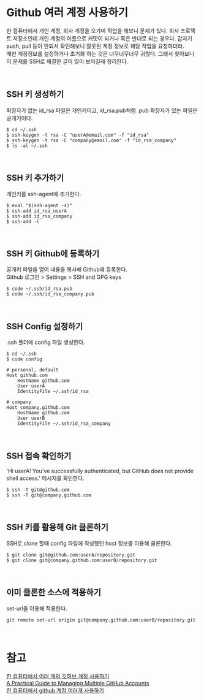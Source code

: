 # Github 여러 계정 사용하기   
한 컴퓨터에서 개인 계정, 회사 계정을 오가며 작업을 해보니 문제가 있다. 회사 프로젝트 저장소인데 개인 계정의 이름으로 커밋이 되거나 혹은 반대로 되는 경우다. 갑자기 push, pull 등이 안되서 확인해보니 잘못된 계정 정보로 해당 작업을 요청하더라.   
매번 계정정보를 설정하거나 초기화 하는 것은 너무너무너무 귀찮다. 그래서 찾아보니 이 문제를 SSH로 해결한 글이 많이 보이길래 정리한다.

<br/>

## SSH 키 생성하기
확장자가 없는 id_rsa 파일은 개인키이고, id_rsa.pub처럼 .pub 확장자가 있는 파일은 공개키이다.
```
$ cd ~/.ssh
$ ssh-keygen -t rsa -C "userA@email.com" -f "id_rsa"
$ ssh-keygen -t rsa -C "company@email.com" -f "id_rsa_company"
$ ls -al ~/.ssh
```

<br/>

## SSH 키 추가하기
개인키를 ssh-agent에 추가한다.
```
$ eval "$(ssh-agent -s)"
$ ssh-add id_rsa_userA
$ ssh-add id_rsa_company
$ ssh-add -l
```

<br/>

## SSH 키 Github에 등록하기
공개키 파일을 열어 내용을 복사해 Github에 등록한다.   
Github 로그인 > Settings > SSH and GPG keys
```
$ code ~/.ssh/id_rsa.pub
$ code ~/.ssh/id_rsa_company.pub
```

<br/>

## SSH Config 설정하기
.ssh 폴더에 config 파일 생성한다.
```
$ cd ~/.ssh
$ code config
```

```
# personal, default
Host github.com
    HostName github.com
    User userA
    IdentityFile ~/.ssh/id_rsa

# company
Host company.github.com
    HostName github.com
    User userB
    IdentityFile ~/.ssh/id_rsa_company
```

<br/>

## SSH 접속 확인하기
'Hi userA! You've successfully authenticated, but GitHub does not provide shell access.' 메시지를 확인한다.
```
$ ssh -T git@github.com
$ ssh -T git@company.github.com
```

<br/>

## SSH 키를 활용해 Git 클론하기   
SSH로 clone 할때 config 파일에 작성했던 host 정보를 이용해 클론한다.
```
$ git clone git@github.com:userA/repository.git
$ git clone git@company.github.com:userB/repository.git
```
<br/>

## 이미 클론한 소스에 적용하기
set-url을 이용해 적용한다.
```
git remote set-url origin git@company.github.com:userB/repository.git
```
<br/>

# 참고
[한 컴퓨터에서 여러 개의 깃허브 계정 사용하기](https://velog.io/@jay/multiplegithubaccounts)   
[A Practical Guide to Managing Multiple GitHub Accounts](https://medium.com/the-andela-way/a-practical-guide-to-managing-multiple-github-accounts-8e7970c8fd46)   
[한 컴퓨터에서 github 계정 여러개 사용하기](https://usingu.co.kr/frontend/git/%ED%95%9C-%EC%BB%B4%ED%93%A8%ED%84%B0%EC%97%90%EC%84%9C-github-%EA%B3%84%EC%A0%95-%EC%97%AC%EB%9F%AC%EA%B0%9C-%EC%82%AC%EC%9A%A9%ED%95%98%EA%B8%B0/)